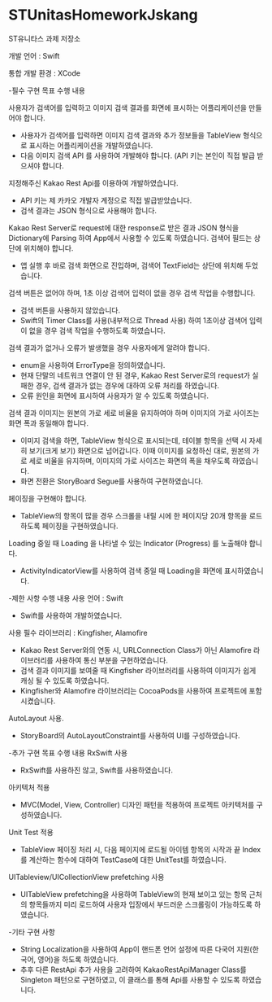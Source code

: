 # STUnitasHomeworkJskang
ST유니타스 과제 저장소

개발 언어 : Swift


통합 개발 환경 : XCode

-필수 구현 목표 수행 내용

사용자가 검색어를 입력하고 이미지 검색 결과를 화면에 표시하는 어플리케이션을 만들어야 합니다.

* 사용자가 검색어를 입력하면 이미지 검색 결과와 추가 정보들을 TableView 형식으로 표시하는 어플리케이션을 개발하였습니다.
* 다음 이미지 검색 API 를 사용하여 개발해야 합니다. (API 키는 본인이 직접 발급 받으셔야 합니다.
  
지정해주신 Kakao Rest Api를 이용하여 개발하였습니다.

* API 키는 제 카카오 개발자 계정으로 직접 발급받았습니다.
* 검색 결과는 JSON 형식으로 사용해야 합니다.
  
Kakao Rest Server로 request에 대한 response로 받은 결과 JSON 형식을 Dictionary에 Parsing 하여 App에서 사용할 수 있도록 하였습니다.
검색어 필드는 상단에 위치해야 합니다.

* 앱 실행 후 바로 검색 화면으로 진입하며, 검색어 TextField는 상단에 위치해 두었습니다.
    
검색 버튼은 없어야 하며, 1초 이상 검색어 입력이 없을 경우 검색 작업을 수행합니다.

* 검색 버튼을 사용하지 않았습니다.
* Swift의 Timer Class를 사용(내부적으로 Thread 사용) 하여 1초이상 검색어 입력이 없을 경우 검색 작업을 수행하도록 하였습니다.
    
검색 결과가 없거나 오류가 발생했을 경우 사용자에게 알려야 합니다.

* enum을 사용하여 ErrorType을 정의하였습니다.
* 현재 단말의 네트워크 연결이 안 된 경우, Kakao Rest Server로의 request가 실패한 경우, 검색 결과가 없는 경우에 대하여 오류 처리를 하였습니다.
* 오류 원인을 화면에 표시하여 사용자가 알 수 있도록 하였습니다.
    
검색 결과 이미지는 원본의 가로 세로 비율을 유지하여야 하며 이미지의 가로 사이즈는 화면 폭과 동일해야 합니다.

* 이미지 검색을 하면, TableView 형식으로 표시되는데, 테이블 항목을 선택 시 자세히 보기(크게 보기) 화면으로 넘어갑니다. 이때 이미지를 요청하신 대로, 원본의 가로 세로 비율을 유지하며, 이미지의 가로 사이즈는 화면의 폭을 채우도록 하였습니다.
* 화면 전환은 StoryBoard Segue를 사용하여 구현하였습니다.
    
페이징을 구현해야 합니다.

* TableView의 항목이 많을 경우 스크롤을 내릴 시에 한 페이지당 20개 항목을 로드하도록 페이징을 구현하였습니다.

Loading 중일 때 Loading 을 나타낼 수 있는 Indicator (Progress) 를 노출해야 합니다.

* ActivityIndicatorView를 사용하여 검색 중일 때 Loading을 화면에 표시하였습니다.

-제한 사항 수행 내용
사용 언어 : Swift

* Swift를 사용하여 개발하였습니다.
    
사용 필수 라이브러리 : Kingfisher, Alamofire

* Kakao Rest Server와의 연동 시, URLConnection Class가 아닌 Alamofire 라이브러리를 사용하여 통신 부분을 구현하였습니다.
* 검색 결과 이미지를 보여줄 때 Kingfisher 라이브러리를 사용하여 이미지가 쉽게 캐싱 될 수 있도록 하였습니다.
* Kingfisher와 Alamofire 라이브러리는 CocoaPods을 사용하여 프로젝트에 포함시켰습니다.
    
AutoLayout 사용.

* StoryBoard의 AutoLayoutConstraint를 사용하여 UI를 구성하였습니다.

-추가 구현 목표 수행 내용
RxSwift 사용

* RxSwift를 사용하진 않고, Swift를 사용하였습니다.
    
아키텍처 적용

* MVC(Model, View, Controller) 디자인 패턴을 적용하여 프로젝트 아키텍처를 구성하였습니다.
    
Unit Test 적용

* TableView 페이징 처리 시, 다음 페이지에 로드될 아이템 항목의 시작과 끝 Index를 계산하는 함수에 대하여 TestCase에 대한 UnitTest를 하였습니다.
    
UITableview/UICollectionView prefetching 사용

* UITableView prefetching을 사용하여 TableView의 현재 보이고 있는 항목 근처의 항목들까지 미리 로드하여 사용자 입장에서 부드러운 스크롤링이 가능하도록 하였습니다.

-기타 구현 사항

* String Localization을 사용하여 App이 핸드폰 언어 설정에 따른 다국어 지원(한국어, 영어)을 하도록 하였습니다.
* 추후 다른 RestApi 추가 사용을 고려하여 KakaoRestApiManager Class를 Singleton 패턴으로 구현하였고, 이 클래스를 통해 Api를 사용할 수 있도록 하였습니다.
